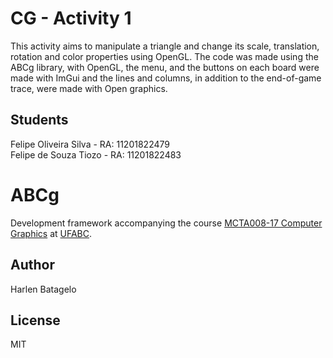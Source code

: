 # CG - Activity 1

This activity aims to manipulate a triangle and change its scale, translation, rotation and color properties using OpenGL. The code was made using the ABCg library, with OpenGL, the menu, and the buttons on each board were made with ImGui and the lines and columns, in addition to the end-of-game trace, were made with Open graphics.

## Students

Felipe Oliveira Silva - RA: 11201822479<br />
Felipe de Souza Tiozo - RA: 11201822483


# ABCg

Development framework accompanying the course [MCTA008-17 Computer Graphics](http://professor.ufabc.edu.br/~harlen.batagelo/cg/) at [UFABC](https://www.ufabc.edu.br/).


## Author

Harlen Batagelo

## License

MIT
